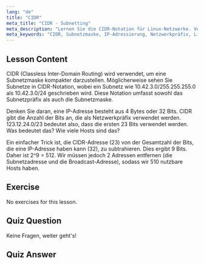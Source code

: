 ```yaml
---
lang: "de"
title: "CIDR"
meta_title: "CIDR - Subnetting"
meta_description: "Lernen Sie die CIDR-Notation für Linux-Netzwerke. Verstehen Sie Subnetzmasken, IP-Adressierung und Host-Berechnung mit diesem anfängerfreundlichen Leitfaden. Verbessern Sie Ihre Netzwerkkenntnisse!"
meta_keywords: "CIDR, Subnetzmaske, IP-Adressierung, Netzwerkpräfix, Linux-Netzwerke, Anfänger, Tutorial, Leitfaden"
---
```


## Lesson Content

CIDR (Classless Inter-Domain Routing) wird verwendet, um eine Subnetzmaske kompakter darzustellen. Möglicherweise sehen Sie Subnetze in CIDR-Notation, wobei ein Subnetz wie 10.42.3.0/255.255.255.0 als 10.42.3.0/24 geschrieben wird. Diese Notation umfasst sowohl das Subnetzpräfix als auch die Subnetzmaske.

Denken Sie daran, eine IP-Adresse besteht aus 4 Bytes oder 32 Bits. CIDR gibt die Anzahl der Bits an, die als Netzwerkpräfix verwendet werden. 123.12.24.0/23 bedeutet also, dass die ersten 23 Bits verwendet werden. Was bedeutet das? Wie viele Hosts sind das?

Ein einfacher Trick ist, die CIDR-Adresse (23) von der Gesamtzahl der Bits, die eine IP-Adresse haben kann (32), zu subtrahieren. Dies ergibt 9 Bits. Daher ist 2^9 = 512. Wir müssen jedoch 2 Adressen entfernen (die Subnetzadresse und die Broadcast-Adresse), sodass wir 510 nutzbare Hosts haben.

## Exercise

No exercises for this lesson.

## Quiz Question

Keine Fragen, weiter geht's!

## Quiz Answer
